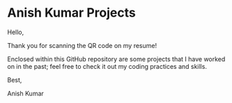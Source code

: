 # Anish Kumar Projects
Hello,

Thank you for scanning the QR code on my resume!

Enclosed within this GitHub repository are some projects that I have worked on in the past; 
feel free to check it out my coding practices and skills.

Best,

Anish Kumar